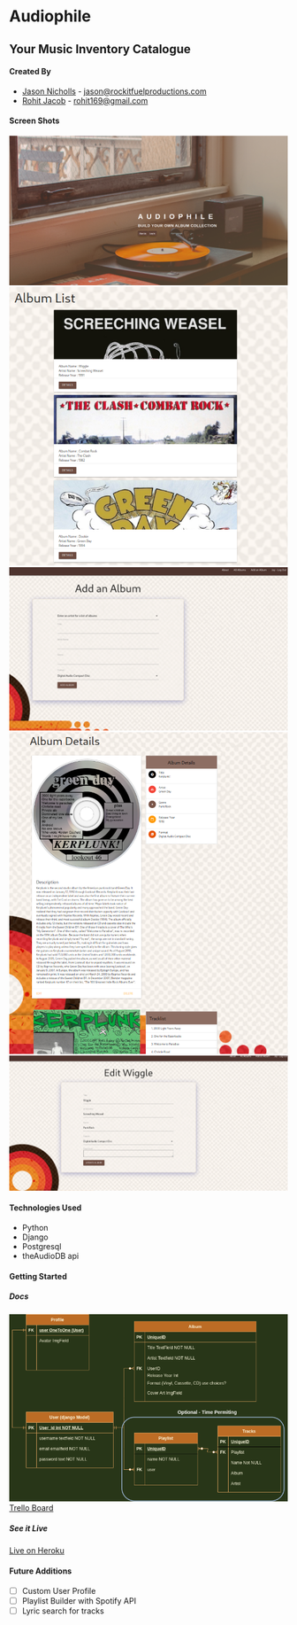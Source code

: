 # Audiophile  
## Your Music Inventory Catalogue

#### Created By

- [Jason Nicholls](https://www.linkedin.com/in/jason-nicholls-on/) - jason@rockitfuelproductions.com
- [Rohit Jacob](https://www.linkedin.com/in/rohit-jacob/) - rohit169@gmail.com


#### Screen Shots
![Landing Page](/Docs/screenshots/LandingPage.png)
![Album List](/Docs/screenshots/albumList.png)
![Album Add](/Docs/screenshots/albumAdd.png)
![Album Detail](/Docs/screenshots/albumDetail.png)
![Album Edit](/Docs/screenshots/albumEdit.png)

#### Technologies Used
* Python
* Django
* Postgresql
* theAudioDB api


#### Getting Started
##### Docs

![Entity Relation Diagram](/Docs/ERD.png)
[Trello Board](https://trello.com/b/vd3ORCMA/music-catalogue)

##### See it Live
[Live on Heroku](https://audiophile2021.herokuapp.com/)


#### Future Additions
- [ ] Custom User Profile
- [ ] Playlist Builder with Spotify API
- [ ] Lyric search for tracks